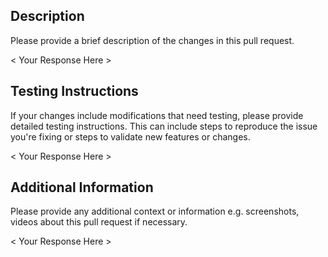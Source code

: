 ## Description

Please provide a brief description of the changes in this pull request.

< Your Response Here >


## Testing Instructions

If your changes include modifications that need testing, please provide detailed testing instructions. This can include steps to reproduce the issue you're fixing or steps to validate new features or changes.

< Your Response Here >


## Additional Information

Please provide any additional context or information e.g. screenshots, videos about this pull request if necessary.

< Your Response Here >

